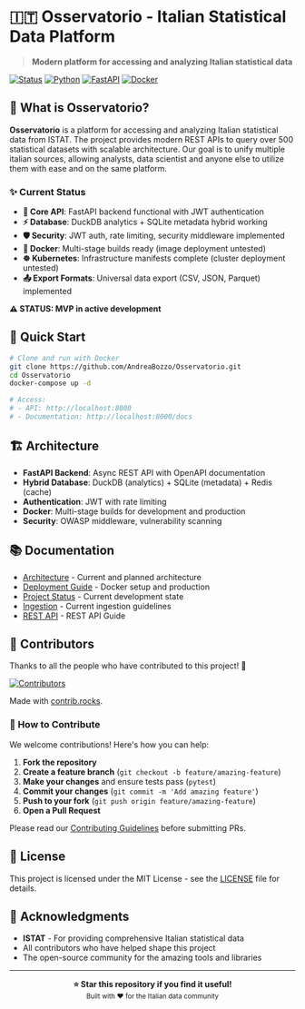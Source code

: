 # 🇮🇹 Osservatorio - Italian Statistical Data Platform

> **Modern platform for accessing and analyzing Italian statistical data**

[![Status](https://img.shields.io/badge/Status-MVP%20in%20Development-orange.svg)]()
[![Python](https://img.shields.io/badge/Python-3.11-blue.svg)](pyproject.toml)
[![FastAPI](https://img.shields.io/badge/FastAPI-Latest-green.svg)](src/api/fastapi_app.py)
[![Docker](https://img.shields.io/badge/Docker-Ready-blue.svg)](Dockerfile)

## 🎯 What is Osservatorio?

**Osservatorio** is a platform for accessing and analyzing Italian statistical data from ISTAT.
The project provides modern REST APIs to query over 500 statistical datasets with scalable architecture.
Our goal is to unify multiple italian sources, allowing analysts, data scientist and anyone else to utilize them with ease
and on the same platform.

### ✨ Current Status
- **🚀 Core API**: FastAPI backend functional with JWT authentication
- **⚡ Database**: DuckDB analytics + SQLite metadata hybrid working
- **🛡️ Security**: JWT auth, rate limiting, security middleware implemented
- **🐳 Docker**: Multi-stage builds ready (image deployment untested)
- **☸️ Kubernetes**: Infrastructure manifests complete (cluster deployment untested)
- **📤 Export Formats**: Universal data export (CSV, JSON, Parquet) implemented

**⚠️ STATUS: MVP in active development**

## 🚀 Quick Start

```bash
# Clone and run with Docker
git clone https://github.com/AndreaBozzo/Osservatorio.git
cd Osservatorio
docker-compose up -d

# Access:
# - API: http://localhost:8000
# - Documentation: http://localhost:8000/docs
```

## 🏗️ Architecture

- **FastAPI Backend**: Async REST API with OpenAPI documentation
- **Hybrid Database**: DuckDB (analytics) + SQLite (metadata) + Redis (cache)
- **Authentication**: JWT with rate limiting
- **Docker**: Multi-stage builds for development and production
- **Security**: OWASP middleware, vulnerability scanning

## 📚 Documentation

- [Architecture](docs/core/ARCHITECTURE.md) - Current and planned architecture
- [Deployment Guide](docs/core/DEPLOYMENT.md) - Docker setup and production
- [Project Status](docs/project/PROJECT_STATE.md) - Current development state
- [Ingestion](docs/guides/INGESTION_PIPELINE_GUIDE.md) - Current ingestion guidelines
- [REST API](docs/api/FASTAPI_REST_API.md) - REST API Guide

## 👥 Contributors

Thanks to all the people who have contributed to this project! 🎉

<a href="https://github.com/AndreaBozzo/Osservatorio/graphs/contributors">
  <img src="https://contrib.rocks/image?repo=AndreaBozzo/Osservatorio" alt="Contributors" />
</a>

Made with [contrib.rocks](https://contrib.rocks).

### 🤝 How to Contribute

We welcome contributions! Here's how you can help:

1. **Fork the repository**
2. **Create a feature branch** (`git checkout -b feature/amazing-feature`)
3. **Make your changes** and ensure tests pass (`pytest`)
4. **Commit your changes** (`git commit -m 'Add amazing feature'`)
5. **Push to your fork** (`git push origin feature/amazing-feature`)
6. **Open a Pull Request**

Please read our [Contributing Guidelines](CONTRIBUTING.md) before submitting PRs.

## 📄 License

This project is licensed under the MIT License - see the [LICENSE](LICENSE) file for details.

## 🙏 Acknowledgments

- **ISTAT** - For providing comprehensive Italian statistical data
- All contributors who have helped shape this project
- The open-source community for the amazing tools and libraries

---

<div align="center">
  <strong>⭐ Star this repository if you find it useful!</strong>
  <br/>
  <sub>Built with ❤️ for the Italian data community</sub>
</div>
